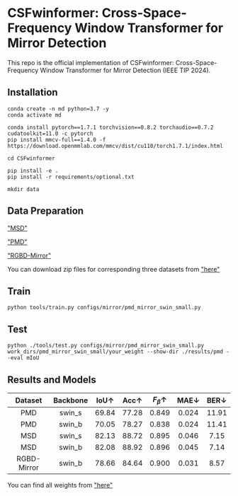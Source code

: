 # CSFwinformer: Cross-Space-Frequency Window Transformer for Mirror Detection

This repo is the official implementation of CSFwinformer: Cross-Space-Frequency Window
Transformer for Mirror Detection (IEEE TIP 2024).

## Installation

```
conda create -n md python=3.7 -y
conda activate md

conda install pytorch==1.7.1 torchvision==0.8.2 torchaudio==0.7.2 cudatoolkit=11.0 -c pytorch
pip install mmcv-full==1.4.0 -f https://download.openmmlab.com/mmcv/dist/cu110/torch1.7.1/index.html

cd CSFwinformer

pip install -e .
pip install -r requirements/optional.txt

mkdir data

```

## Data Preparation

["MSD"](https://mhaiyang.github.io/ICCV2019_MirrorNet/index.html)

["PMD"](https://jiaying.link/cvpr2020-pgd/)

["RGBD-Mirror"](https://mhaiyang.github.io/CVPR2021_PDNet/index) 

You can download zip files for corresponding three datasets from ["here"](https://drive.google.com/drive/folders/1Fj0fIwn-mXI3xTlENiHXjYNLMUBRTZwg)

## Train
```
python tools/train.py configs/mirror/pmd_mirror_swin_small.py
```

## Test
```
python ./tools/test.py configs/mirror/pmd_mirror_swin_small.py work_dirs/pmd_mirror_swin_small/your_weight --show-dir ./results/pmd --eval mIoU
```

## Results and Models

| Dataset | Backbone| IoU↑ | Acc↑ | $F_β$↑ | MAE↓ | BER↓ |
| :---: | :---: | :---: | :---: | :---: | :---: | :---: |
| PMD | swin_s | 69.84 | 77.28 | 0.849 | 0.024 | 11.91 |
| PMD | swin_b | 70.05 | 78.27 | 0.838 | 0.024 | 11.41 |
| MSD | swin_s | 82.13 | 88.72 | 0.895 | 0.046 | 7.15 |
| MSD | swin_b | 82.08 | 88.92 | 0.896 | 0.045 | 7.14 |
| RGBD-Mirror | swin_b | 78.66 | 84.64 | 0.900 | 0.031 | 8.57 |

You can find all weights from ["here"](https://drive.google.com/drive/folders/1f5NELOvgO0rH3n8IGyauruyoNYcWfO3J)
